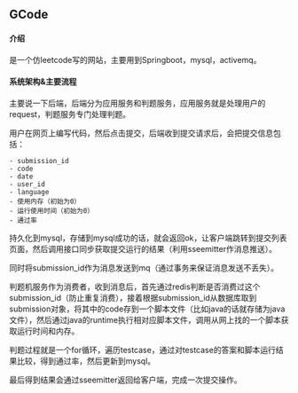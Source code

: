 ## GCode
#### 介绍
是一个仿leetcode写的网站，主要用到Springboot，mysql，activemq。
#### 系统架构&主要流程
主要说一下后端，后端分为应用服务和判题服务，应用服务就是处理用户的request，判题服务专门处理判题。

用户在网页上编写代码，然后点击提交，后端收到提交请求后，会把提交信息包括：

```
- submission_id
- code
- date
- user_id
- language
- 使用内存（初始为0）
- 运行使用时间（初始为0）
- 通过率
```
持久化到mysql，存储到mysql成功的话，就会返回ok，让客户端跳转到提交列表页面，然后调用接口同步获取提交运行的结果（利用sseemitter作消息推送）。

同时将submission_id作为消息发送到mq（通过事务来保证消息发送不丢失）。

判题机服务作为消费者，收到消息后，首先通过redis判断是否消费过这个submission_id（防止重复消费），接着根据submission_id从数据库取到submission对象，将其中的code存到一个脚本文件（比如java的话就存储为java文件），然后通过java的runtime执行相对应脚本文件，调用从网上找的一个脚本获取运行时间和内存。

判题过程就是一个for循环，遍历testcase，通过对testcase的答案和脚本运行结果比较，得到通过率，然后更新到mysql。

最后得到结果会通过sseemitter返回给客户端，完成一次提交操作。